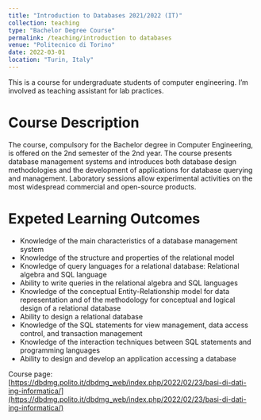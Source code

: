 ```yaml
---
title: "Introduction to Databases 2021/2022 (IT)"
collection: teaching
type: "Bachelor Degree Course"
permalink: /teaching/introduction to databases
venue: "Politecnico di Torino"
date: 2022-03-01
location: "Turin, Italy"
---
```


This is a course for undergraduate students of computer engineering. I’m involved as teaching assistant for lab practices. 

Course Description
======
The course, compulsory for the Bachelor degree in Computer Engineering, is offered on the 2nd semester of the 2nd year. The course presents database management systems and introduces both database design methodologies and the development of applications for database querying and management. Laboratory sessions allow experimental activities on the most widespread commercial and open-source products.

Expeted Learning Outcomes
======
- Knowledge of the main characteristics of a database management system
- Knowledge of the structure and properties of the relational model
- Knowledge of query languages for a relational database: Relational algebra and SQL language
- Ability to write queries in the relational algebra and SQL languages
- Knowledge of the conceptual Entity-Relationship model for data representation and of the methodology for conceptual and logical design of a relational database
- Ability to design a relational database
- Knowledge of the SQL statements for view management, data access control, and transaction management
- Knowledge of the interaction techniques between SQL statements and programming languages
- Ability to design and develop an application accessing a database

Course page: [https://dbdmg.polito.it/dbdmg_web/index.php/2022/02/23/basi-di-dati-ing-informatica/](https://dbdmg.polito.it/dbdmg_web/index.php/2022/02/23/basi-di-dati-ing-informatica/)
